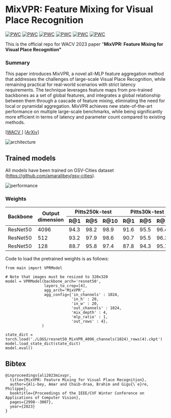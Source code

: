 # MixVPR: Feature Mixing for Visual Place Recognition

[![PWC](https://img.shields.io/endpoint.svg?url=https://paperswithcode.com/badge/mixvpr-feature-mixing-for-visual-place/visual-place-recognition-on-mapillary-test)](https://paperswithcode.com/sota/visual-place-recognition-on-mapillary-test?p=mixvpr-feature-mixing-for-visual-place)
[![PWC](https://img.shields.io/endpoint.svg?url=https://paperswithcode.com/badge/mixvpr-feature-mixing-for-visual-place/visual-place-recognition-on-mapillary-val)](https://paperswithcode.com/sota/visual-place-recognition-on-mapillary-val?p=mixvpr-feature-mixing-for-visual-place)
[![PWC](https://img.shields.io/endpoint.svg?url=https://paperswithcode.com/badge/mixvpr-feature-mixing-for-visual-place/visual-place-recognition-on-nordland)](https://paperswithcode.com/sota/visual-place-recognition-on-nordland?p=mixvpr-feature-mixing-for-visual-place)
[![PWC](https://img.shields.io/endpoint.svg?url=https://paperswithcode.com/badge/mixvpr-feature-mixing-for-visual-place/visual-place-recognition-on-pittsburgh-250k)](https://paperswithcode.com/sota/visual-place-recognition-on-pittsburgh-250k?p=mixvpr-feature-mixing-for-visual-place)
[![PWC](https://img.shields.io/endpoint.svg?url=https://paperswithcode.com/badge/mixvpr-feature-mixing-for-visual-place/visual-place-recognition-on-pittsburgh-30k)](https://paperswithcode.com/sota/visual-place-recognition-on-pittsburgh-30k?p=mixvpr-feature-mixing-for-visual-place)
[![PWC](https://img.shields.io/endpoint.svg?url=https://paperswithcode.com/badge/mixvpr-feature-mixing-for-visual-place/visual-place-recognition-on-sped)](https://paperswithcode.com/sota/visual-place-recognition-on-sped?p=mixvpr-feature-mixing-for-visual-place)

This is the official repo for WACV 2023 paper "**MixVPR: Feature Mixing for Visual Place Recognition"**

### Summary

This paper introduces MixVPR, a novel all-MLP feature aggregation method that addresses the challenges of large-scale Visual Place Recognition, while remaining practical for real-world scenarios with strict latency requirements. The technique leverages feature maps from pre-trained backbones as a set of global features, and integrates a global relationship between them through a cascade of feature mixing, eliminating the need for local or pyramidal aggregation. MixVPR achieves new state-of-the-art performance on multiple large-scale benchmarks, while being significantly
more efficient in terms of latency and parameter count compared to existing methods.

[[WACV ](https://openaccess.thecvf.com/content/WACV2023/html/Ali-bey_MixVPR_Feature_Mixing_for_Visual_Place_Recognition_WACV_2023_paper.html)] [[ArXiv](https://arxiv.org/abs/2303.02190)]

![architecture](image/README/1678217709949.png)

## Trained models

All models have been trained on GSV-Cities dataset (https://github.com/amaralibey/gsv-cities).

![performance](image/README/1678217802436.png)

### Weights

<table>
<thead>
  <tr>
    <th rowspan="2">Backbone</th>
    <th rowspan="2">Output<br>dimension</th>
    <th colspan="3">Pitts250k-test</th>
    <th colspan="3">Pitts30k-test</th>
    <th colspan="3">MSLS-val</th>
    <th rowspan="2">DOWNLOAD<br></th>
  </tr>
  <tr>
    <th>R@1</th>
    <th>R@5</th>
    <th>R@10</th>
    <th>R@1</th>
    <th>R@5</th>
    <th>R@10</th>
    <th>R@1</th>
    <th>R@5</th>
    <th>R@10</th>
  </tr>
</thead>
<tbody>
  <tr>
    <td>ResNet50</td>
    <td>4096</td>
    <td>94.3</td>
    <td>98.2</td>
    <td>98.9</td>
    <td>91.6</td>
    <td>95.5</td>
    <td>96.4</td>
    <td>88.2</td>
    <td>93.1</td>
    <td>94.3</td>
    <td><a href="https://drive.google.com/file/d/1vuz3PvnR7vxnDDLQrdHJaOA04SQrtk5L/view?usp=share_link">LINK</a></td>
  </tr>
 <tr>
    <td>ResNet50</td>
    <td>512</td>
    <td>93.2</td>
    <td>97.9</td>
    <td>98.6</td>
    <td>90.7</td>
    <td>95.5</td>
    <td>96.3</td>
    <td>84.1</td>
    <td>91.8</td>
    <td>93.7</td>
    <td><a href="https://drive.google.com/file/d/1khiTUNzZhfV2UUupZoIsPIbsMRBYVDqj/view?usp=share_link">LINK</a></td>
  </tr>
<tr>
    <td>ResNet50</td>
    <td>128</td>
    <td>88.7</td>
    <td>95.8</td>
    <td>97.4</td>
    <td>87.8</td>
    <td>94.3</td>
    <td>95.7</td>
    <td>78.5</td>
    <td>88.2</td>
    <td>90.4</td>
    <td><a href="https://drive.google.com/file/d/1DQnefjk1hVICOEYPwE4-CZAZOvi1NSJz/view?usp=share_link">LINK</a></td>
  </tr>
</tbody>
</table>

Code to load the pretrained weights is as follows:

```
from main import VPRModel

# Note that images must be resized to 320x320
model = VPRModel(backbone_arch='resnet50', 
                 layers_to_crop=[4],
                 agg_arch='MixVPR',
                 agg_config={'in_channels' : 1024,
                             'in_h' : 20,
                             'in_w' : 20,
                             'out_channels' : 1024,
                             'mix_depth' : 4,
                             'mlp_ratio' : 1,
                             'out_rows' : 4},
                )

state_dict = torch.load('./LOGS/resnet50_MixVPR_4096_channels(1024)_rows(4).ckpt')
model.load_state_dict(state_dict)
model.eval()
```

## Bibtex

```
@inproceedings{ali2023mixvpr,
  title={MixVPR: Feature Mixing for Visual Place Recognition},
  author={Ali-bey, Amar and Chaib-draa, Brahim and Gigu{\`e}re, Philippe},
  booktitle={Proceedings of the IEEE/CVF Winter Conference on Applications of Computer Vision},
  pages={2998--3007},
  year={2023}
}
```
